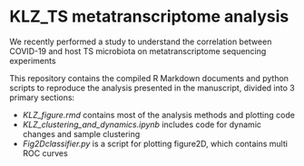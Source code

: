 # KLZ_TS metatranscriptome analysis

We recently performed a study to understand the correlation between COVID-19 and host TS microbiota  on metatranscriptome sequencing experiments

This repository contains the compiled R Markdown documents and python scripts to reproduce the analysis presented in the manuscript, divided into 3 primary sections:

- *KLZ_figure.rmd* contains most of the analysis methods and plotting code
- *KLZ_clustering_and_dynamics.ipynb* includes code for dynamic changes and sample clustering 
- *Fig2Dclassifier.py* is a script for plotting figure2D, which contains multi ROC curves
